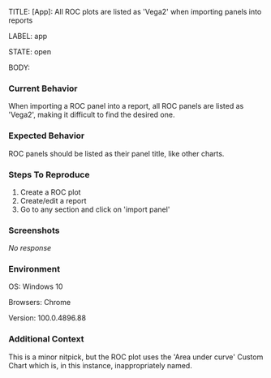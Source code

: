 TITLE:
[App]: All ROC plots are listed as 'Vega2' when importing panels into reports

LABEL:
app

STATE:
open

BODY:
### Current Behavior

When importing a ROC panel into a report, all ROC panels are listed as 'Vega2', making it difficult to find the desired one.

### Expected Behavior

ROC panels should be listed as their panel title, like other charts.

### Steps To Reproduce

1. Create a ROC plot
2. Create/edit a report
3. Go to any section and click on 'import panel'

### Screenshots

_No response_

### Environment

OS: Windows 10

Browsers: Chrome

Version: 100.0.4896.88


### Additional Context

This is a minor nitpick, but the ROC plot uses the 'Area under curve' Custom Chart which is, in this instance, inappropriately named.

